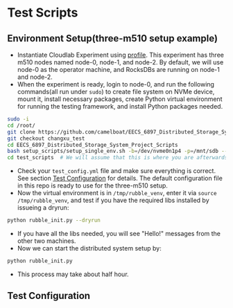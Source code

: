 # Test Scripts

## Environment Setup(three-m510 setup example)

- Instantiate Cloudlab Experiment using [profile](https://www.cloudlab.us/manage_profile.php?action=edit&uuid=4bfc3b7b-b3f4-11eb-b1eb-e4434b2381fc). This experiment has three m510 nodes named node-0, node-1, and node-2. By default, we will use node-0 as the operator machine, and RocksDBs are running on node-1 and node-2.
- When the experiment is ready, login to node-0, and run the following commands(all run under `sudo`) to create file system on NVMe device, mount it, install necessary packages, create Python virtual environment for running the testing framework, and install Python packages needed.
```bash
sudo -i
cd /root/
git clone https://github.com/camelboat/EECS_6897_Distributed_Storage_System_Project_Scripts
git checkout changxu_test
cd EECS_6897_Distributed_Storage_System_Project_Scripts
bash setup_scripts/setup_single_env.sh -b=/dev/nvme0n1p4 -p=/mnt/sdb --operator
cd test_scripts  # We will assume that this is where you are afterwards.
```
- Check your `test_config.yml` file and make sure everything is correct. See section [Test Configuration](#test-configuration) for details. The default configuration file in this repo is ready to use for the three-m510 setup.
- Now the virtual environment is in `/tmp/rubble_venv`, enter it via
`source /tmp/rubble_venv`, and test if you have the required libs installed by issueing a dryrun:
```bash
python rubble_init.py --dryrun
```
- If you have all the libs needed, you will see "Hello!" messages from the other two machines.
- Now we can start the distributed system setup by:
```bash
python rubble_init.py
```
- This process may take about half hour.

## Test Configuration